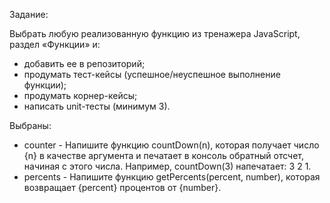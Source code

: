 Задание:

Выбрать любую реализованную функцию из тренажера JavaScript, раздел «Функции» и:
- добавить ее в репозиторий;
- продумать тест-кейсы (успешное/неуспешное выполнение функции);
- продумать корнер-кейсы; 
- написать unit-тесты (минимум 3).

Выбраны:
- counter - Напишите функцию countDown(n), которая получает число {n} в качестве аргумента и печатает в консоль обратный отсчет, 
начиная с этого числа. Например, countDown(3) напечатает: 3 2 1.
- percents - Напишите функцию getPercents(percent, number), которая возвращает {percent} процентов от {number}.
